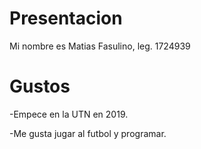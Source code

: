 # Presentacion 

Mi nombre es Matias Fasulino, leg. 1724939



# Gustos

-Empece en la UTN en 2019.

-Me gusta jugar al futbol y programar.
